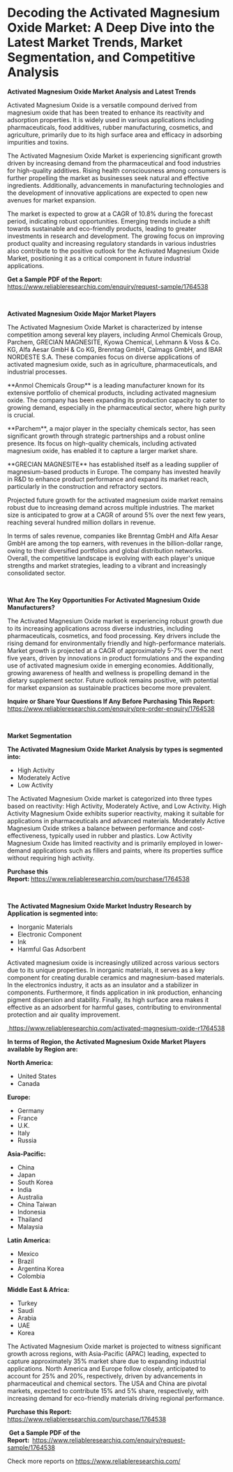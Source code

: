 <p><h1>Decoding the Activated Magnesium Oxide Market: A Deep Dive into the Latest Market Trends, Market Segmentation, and Competitive Analysis</h1></p><p><strong>Activated Magnesium Oxide Market Analysis and Latest Trends</strong></p>
<p><p>Activated Magnesium Oxide is a versatile compound derived from magnesium oxide that has been treated to enhance its reactivity and adsorption properties. It is widely used in various applications including pharmaceuticals, food additives, rubber manufacturing, cosmetics, and agriculture, primarily due to its high surface area and efficacy in adsorbing impurities and toxins.</p><p>The Activated Magnesium Oxide Market is experiencing significant growth driven by increasing demand from the pharmaceutical and food industries for high-quality additives. Rising health consciousness among consumers is further propelling the market as businesses seek natural and effective ingredients. Additionally, advancements in manufacturing technologies and the development of innovative applications are expected to open new avenues for market expansion.</p><p>The market is expected to grow at a CAGR of 10.8% during the forecast period, indicating robust opportunities. Emerging trends include a shift towards sustainable and eco-friendly products, leading to greater investments in research and development. The growing focus on improving product quality and increasing regulatory standards in various industries also contribute to the positive outlook for the Activated Magnesium Oxide Market, positioning it as a critical component in future industrial applications.</p></p>
<p><strong>Get a Sample PDF of the Report:&nbsp;</strong> <a href="https://www.reliableresearchiq.com/enquiry/request-sample/1764538?utm_campaign=1140&utm_medium=2&utm_source=Github&utm_content=ia&utm_term=02022025&utm_id=activated-magnesium-oxide">https://www.reliableresearchiq.com/enquiry/request-sample/1764538</a></p>
<p>&nbsp;</p>
<p><strong>Activated Magnesium Oxide Major Market Players</strong></p>
<p><p>The Activated Magnesium Oxide Market is characterized by intense competition among several key players, including Anmol Chemicals Group, Parchem, GRECIAN MAGNESITE, Kyowa Chemical, Lehmann & Voss & Co. KG, Alfa Aesar GmbH & Co KG, Brenntag GmbH, Calmags GmbH, and IBAR NORDESTE S.A. These companies focus on diverse applications of activated magnesium oxide, such as in agriculture, pharmaceuticals, and industrial processes.</p><p>**Anmol Chemicals Group** is a leading manufacturer known for its extensive portfolio of chemical products, including activated magnesium oxide. The company has been expanding its production capacity to cater to growing demand, especially in the pharmaceutical sector, where high purity is crucial.</p><p>**Parchem**, a major player in the specialty chemicals sector, has seen significant growth through strategic partnerships and a robust online presence. Its focus on high-quality chemicals, including activated magnesium oxide, has enabled it to capture a larger market share.</p><p>**GRECIAN MAGNESITE** has established itself as a leading supplier of magnesium-based products in Europe. The company has invested heavily in R&D to enhance product performance and expand its market reach, particularly in the construction and refractory sectors.</p><p>Projected future growth for the activated magnesium oxide market remains robust due to increasing demand across multiple industries. The market size is anticipated to grow at a CAGR of around 5% over the next few years, reaching several hundred million dollars in revenue.</p><p>In terms of sales revenue, companies like Brenntag GmbH and Alfa Aesar GmbH are among the top earners, with revenues in the billion-dollar range, owing to their diversified portfolios and global distribution networks. Overall, the competitive landscape is evolving with each player's unique strengths and market strategies, leading to a vibrant and increasingly consolidated sector.</p></p>
<p>&nbsp;</p>
<p><strong>What Are The Key Opportunities For Activated Magnesium Oxide Manufacturers?</strong></p>
<p><p>The Activated Magnesium Oxide market is experiencing robust growth due to its increasing applications across diverse industries, including pharmaceuticals, cosmetics, and food processing. Key drivers include the rising demand for environmentally friendly and high-performance materials. Market growth is projected at a CAGR of approximately 5-7% over the next five years, driven by innovations in product formulations and the expanding use of activated magnesium oxide in emerging economies. Additionally, growing awareness of health and wellness is propelling demand in the dietary supplement sector. Future outlook remains positive, with potential for market expansion as sustainable practices become more prevalent.</p></p>
<p><strong>Inquire or Share Your Questions If Any Before Purchasing This Report:</strong> <a href="https://www.reliableresearchiq.com/enquiry/pre-order-enquiry/1764538?utm_campaign=1140&utm_medium=2&utm_source=Github&utm_content=ia&utm_term=02022025&utm_id=activated-magnesium-oxide">https://www.reliableresearchiq.com/enquiry/pre-order-enquiry/1764538</a></p>
<p>&nbsp;</p>
<p><strong>Market Segmentation</strong></p>
<p><strong>The Activated Magnesium Oxide Market Analysis by types is segmented into:</strong></p>
<p><ul><li>High Activity</li><li>Moderately Active</li><li>Low Activity</li></ul></p>
<p><p>The Activated Magnesium Oxide market is categorized into three types based on reactivity: High Activity, Moderately Active, and Low Activity. High Activity Magnesium Oxide exhibits superior reactivity, making it suitable for applications in pharmaceuticals and advanced materials. Moderately Active Magnesium Oxide strikes a balance between performance and cost-effectiveness, typically used in rubber and plastics. Low Activity Magnesium Oxide has limited reactivity and is primarily employed in lower-demand applications such as fillers and paints, where its properties suffice without requiring high activity.</p></p>
<p><strong>Purchase this Report:&nbsp;</strong><a href="https://www.reliableresearchiq.com/purchase/1764538?utm_campaign=1140&utm_medium=2&utm_source=Github&utm_content=ia&utm_term=02022025&utm_id=activated-magnesium-oxide">https://www.reliableresearchiq.com/purchase/1764538</a></p>
<p>&nbsp;</p>
<p><strong>The Activated Magnesium Oxide Market Industry Research by Application is segmented into:</strong></p>
<p><ul><li>Inorganic Materials</li><li>Electronic Component</li><li>Ink</li><li>Harmful Gas Adsorbent</li></ul></p>
<p><p>Activated magnesium oxide is increasingly utilized across various sectors due to its unique properties. In inorganic materials, it serves as a key component for creating durable ceramics and magnesium-based materials. In the electronics industry, it acts as an insulator and a stabilizer in components. Furthermore, it finds application in ink production, enhancing pigment dispersion and stability. Finally, its high surface area makes it effective as an adsorbent for harmful gases, contributing to environmental protection and air quality improvement.</p></p>
<p><a href="https://www.reliableresearchiq.com/activated-magnesium-oxide-r1764538?utm_campaign=1140&utm_medium=2&utm_source=Github&utm_content=ia&utm_term=02022025&utm_id=activated-magnesium-oxide">&nbsp;https://www.reliableresearchiq.com/activated-magnesium-oxide-r1764538</a></p>
<p><strong>In terms of Region, the Activated Magnesium Oxide Market Players available by Region are:</strong></p>
<p>
    <p> <strong> North America: </strong>
        <ul>
            <li>United States</li>
            <li>Canada</li>
        </ul>
        </p> 
    <p> <strong> Europe: </strong>
        <ul>
            <li>Germany</li>
            <li>France</li>
            <li>U.K.</li>
            <li>Italy</li>
            <li>Russia</li>
        </ul>
        </p> 
    <p> <strong> Asia-Pacific: </strong>
        <ul>
            <li>China</li>
            <li>Japan</li>
            <li>South Korea</li>
            <li>India</li>
            <li>Australia</li>
            <li>China Taiwan</li>
            <li>Indonesia</li>
            <li>Thailand</li>
            <li>Malaysia</li>
        </ul>
        </p> 
    <p> <strong> Latin America: </strong>
        <ul>
            <li>Mexico</li>
            <li>Brazil</li>
            <li>Argentina Korea</li>
            <li>Colombia</li>
        </ul>
        </p> 
    <p> <strong> Middle East & Africa: </strong>
        <ul>
            <li>Turkey</li>
            <li>Saudi</li>
            <li>Arabia</li>
            <li>UAE</li>
            <li>Korea</li>
        </ul>
    </p>
    </p>
<p><p>The Activated Magnesium Oxide market is projected to witness significant growth across regions, with Asia-Pacific (APAC) leading, expected to capture approximately 35% market share due to expanding industrial applications. North America and Europe follow closely, anticipated to account for 25% and 20%, respectively, driven by advancements in pharmaceutical and chemical sectors. The USA and China are pivotal markets, expected to contribute 15% and 5% share, respectively, with increasing demand for eco-friendly materials driving regional performance. </p></p>
<p><strong>Purchase this Report: </strong><a href="https://www.reliableresearchiq.com/purchase/1764538?utm_campaign=1140&utm_medium=2&utm_source=Github&utm_content=ia&utm_term=02022025&utm_id=activated-magnesium-oxide">https://www.reliableresearchiq.com/purchase/1764538</a></p>
<p>&nbsp;<strong>Get a Sample PDF of the Report:&nbsp;&nbsp;</strong><a href="https://www.reliableresearchiq.com/enquiry/request-sample/1764538?utm_campaign=1140&utm_medium=2&utm_source=Github&utm_content=ia&utm_term=02022025&utm_id=activated-magnesium-oxide">https://www.reliableresearchiq.com/enquiry/request-sample/1764538</a></p>
<p><strong></strong></p>
<p>Check more reports on <a href="https://www.reliableresearchiq.com/?utm_campaign=1140&utm_medium=2&utm_source=Github&utm_content=ia&utm_term=02022025&utm_id=activated-magnesium-oxide">https://www.reliableresearchiq.com/</a></p>